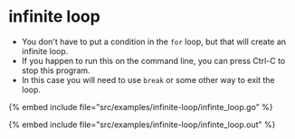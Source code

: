 # infinite loop

* You don't have to put a condition in the `for` loop, but that will create an infinite loop.
* If you happen to run this on the command line, you can press Ctrl-C to stop this program. 
* In this case you will need to use `break` or some other way to exit the loop.

{% embed include file="src/examples/infinite-loop/infinte_loop.go" %}

{% embed include file="src/examples/infinite-loop/infinte_loop.out" %}


